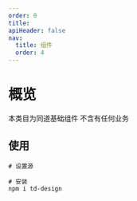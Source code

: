 ```yaml
---
order: 0
title:
apiHeader: false
nav:
  title: 组件
  order: 4
---
```


# 概览

本类目为同道基础组件
不含有任何业务

## 使用

```shell
# 设置源

# 安装
npm i td-design
```
